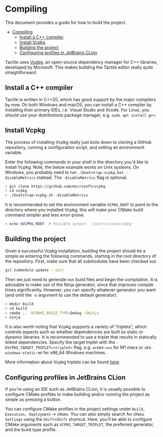 # Compiling

This document provides a guide for how to build the project.

- [Compiling](#compiling)
  - [Install a C++ compiler](#install-a-c-compiler)
  - [Install Vcpkg](#install-vcpkg)
  - [Building the project](#building-the-project)
  - [Configuring profiles in JetBrains CLion](#configuring-profiles-in-jetbrains-clion)

Tactile uses [Vcpkg](https://github.com/microsoft/vcpkg), an open-source dependency manager for C++ libraries, developed by Microsoft.
This makes building the Tactile editor really quite straightforward.

## Install a C++ compiler

Tactile is written in C++20, which has good support by the major compilers by now.
On both Windows and macOS, you can install a C++ compiler by installing their primary IDEs, i.e. Visual Studio and Xcode.
For Linux, you should use your distributions package manager, e.g. `sudo apt install g++`.

## Install Vcpkg

The process of installing Vcpkg really just boils down to cloning a GitHub repository, running a configuration script, and setting an environment variable.

Enter the following commands in your shell in the directory you'd like to install Vcpkg.
Note, the below example works on Unix systems. On Windows, you probably need to run `.\bootstrap-vcpkg.bat -disableMetrics` instead.
The `-disableMetrics` flag is optional.

```bash
> git clone https://github.com/microsoft/vcpkg
> cd vcpkg
> ./bootstrap-vcpkg.sh -disableMetrics
```

It is recommended to set the environment variable `VCPKG_ROOT` to point to the directory where you installed Vcpkg, this will make your CMake build command simpler and less error-prone.

```bash
> echo $VCPKG_ROOT  # Possible output: '/Users/steve/vcpkg'
```

## Building the project

Given a successful Vcpkg installation, building the project should be a simple as entering the following commands, starting in the root directory of the repository.
First, make sure that all submodules have been checked out.

```bash
git submodule update --init
```

Then we just need to generate our build files and begin the compilation. 
It is advisable to make use of the Ninja generator, since that improves compile times significantly.
However, you can specify whatever generator you want (and omit the `-G` argument to use the default generator).

```bash
> mkdir build
> cd build
> cmake .. -DCMAKE_BUILD_TYPE=Debug -GNinja
> ninja
```

It is also worth noting that Vcpkg supports a variety of "triplets", which controls aspects such as whether dependencies are built as static or dynamic libraries.
It is recommended to use a triplet that results in statically linked dependencies.
Specify the target triplet with the `-DVCPKG_TARGET_TRIPLET=<triplet>` flag, e.g. `arm64-osx` for M1 macs or `x64-windows-static-md` for x86_64 Windows machines.

More information about Vcpkg triplets can be found [here](https://github.com/microsoft/vcpkg/docs/users/triplets.md).

## Configuring profiles in JetBrains CLion

If you're using an IDE such as JetBrains CLion, it is usually possible to configure CMake profiles to make building and/or running the project as simple as pressing a button.

You can configure CMake profiles in the project settings under `Build, Execution, Deployment` -> `CMake`.
You can also simply search for `CMake Settings` using the `Shift+Shift` shortcut.
Here, you'll be able to configure CMake arguments such as `VCPKG_TARGET_TRIPLET`, the preferred generator, and the build type profile.
